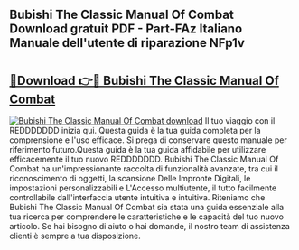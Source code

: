 ## Bubishi The Classic Manual Of Combat Download gratuit PDF - Part-FAz Italiano Manuale dell'utente di riparazione NFp1v

# <h2><a href="http://df9f5l.blite.top/?on=Bubishi+The+Classic+Manual+Of+Combat">🔗Download 👉🔴 Bubishi The Classic Manual Of Combat</a></h2>

[![Bubishi The Classic Manual Of Combat download](https://i.imgur.com/lujVjoI.png)](http://df9f5l.blite.top/?on=Bubishi+The+Classic+Manual+Of+Combat)
Il tuo viaggio con il REDDDDDDD inizia qui. Questa guida è la tua guida completa per la comprensione e l'uso efficace. Si prega di conservare questo manuale per riferimento futuro.Questa guida è la tua guida affidabile per utilizzare efficacemente il tuo nuovo REDDDDDDD. Bubishi The Classic Manual Of Combat ha un'impressionante raccolta di funzionalità avanzate, tra cui il riconoscimento di oggetti, la scansione Delle Impronte Digitali, le impostazioni personalizzabili e L'Accesso multiutente, il tutto facilmente controllabile dall'interfaccia utente intuitiva e intuitiva. Riteniamo che Bubishi The Classic Manual Of Combat sia stata una guida essenziale alla tua ricerca per comprendere le caratteristiche e le capacità del tuo nuovo articolo. Se hai bisogno di aiuto o hai domande, il nostro team di assistenza clienti è sempre a tua disposizione.
